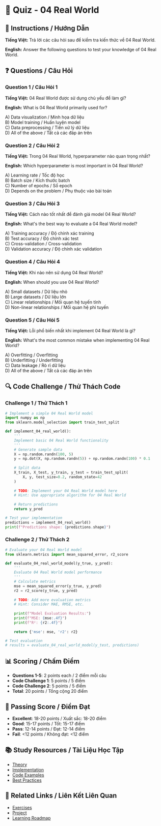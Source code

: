 # 🧠 Quiz - 04 Real World

## 📝 Instructions / Hướng Dẫn

**Tiếng Việt:** Trả lời các câu hỏi sau để kiểm tra kiến thức về 04 Real World.

**English:** Answer the following questions to test your knowledge of 04 Real World.

## ❓ Questions / Câu Hỏi

### Question 1 / Câu Hỏi 1
**Tiếng Việt:** 04 Real World được sử dụng chủ yếu để làm gì?

**English:** What is 04 Real World primarily used for?

A) Data visualization / Minh họa dữ liệu  
B) Model training / Huấn luyện model  
C) Data preprocessing / Tiền xử lý dữ liệu  
D) All of the above / Tất cả các đáp án trên

### Question 2 / Câu Hỏi 2
**Tiếng Việt:** Trong 04 Real World, hyperparameter nào quan trọng nhất?

**English:** Which hyperparameter is most important in 04 Real World?

A) Learning rate / Tốc độ học  
B) Batch size / Kích thước batch  
C) Number of epochs / Số epoch  
D) Depends on the problem / Phụ thuộc vào bài toán

### Question 3 / Câu Hỏi 3
**Tiếng Việt:** Cách nào tốt nhất để đánh giá model 04 Real World?

**English:** What's the best way to evaluate a 04 Real World model?

A) Training accuracy / Độ chính xác training  
B) Test accuracy / Độ chính xác test  
C) Cross-validation / Cross-validation  
D) Validation accuracy / Độ chính xác validation

### Question 4 / Câu Hỏi 4
**Tiếng Việt:** Khi nào nên sử dụng 04 Real World?

**English:** When should you use 04 Real World?

A) Small datasets / Dữ liệu nhỏ  
B) Large datasets / Dữ liệu lớn  
C) Linear relationships / Mối quan hệ tuyến tính  
D) Non-linear relationships / Mối quan hệ phi tuyến

### Question 5 / Câu Hỏi 5
**Tiếng Việt:** Lỗi phổ biến nhất khi implement 04 Real World là gì?

**English:** What's the most common mistake when implementing 04 Real World?

A) Overfitting / Overfitting  
B) Underfitting / Underfitting  
C) Data leakage / Rò rỉ dữ liệu  
D) All of the above / Tất cả các đáp án trên

## 🔍 Code Challenge / Thử Thách Code

### Challenge 1 / Thử Thách 1
```python
# Implement a simple 04 Real World model
import numpy as np
from sklearn.model_selection import train_test_split

def implement_04_real_world():
    '''
    Implement basic 04 Real World functionality
    '''
    # Generate sample data
    X = np.random.randn(100, 5)
    y = np.dot(X, np.random.randn(5)) + np.random.randn(100) * 0.1
    
    # Split data
    X_train, X_test, y_train, y_test = train_test_split(
        X, y, test_size=0.2, random_state=42
    )
    
    # TODO: Implement your 04 Real World model here
    # Hint: Use appropriate algorithm for 04 Real World
    
    # Return predictions
    return y_pred

# Test your implementation
predictions = implement_04_real_world()
print(f"Predictions shape: {predictions.shape}")
```

### Challenge 2 / Thử Thách 2
```python
# Evaluate your 04 Real World model
from sklearn.metrics import mean_squared_error, r2_score

def evaluate_04_real_world_model(y_true, y_pred):
    '''
    Evaluate 04 Real World model performance
    '''
    # Calculate metrics
    mse = mean_squared_error(y_true, y_pred)
    r2 = r2_score(y_true, y_pred)
    
    # TODO: Add more evaluation metrics
    # Hint: Consider MAE, RMSE, etc.
    
    print(f"Model Evaluation Results:")
    print(f"MSE: {mse:.4f}")
    print(f"R²: {r2:.4f}")
    
    return {'mse': mse, 'r2': r2}

# Test evaluation
# results = evaluate_04_real_world_model(y_test, predictions)
```

## 📊 Scoring / Chấm Điểm

- **Questions 1-5**: 2 points each / 2 điểm mỗi câu
- **Code Challenge 1**: 5 points / 5 điểm
- **Code Challenge 2**: 5 points / 5 điểm
- **Total**: 20 points / Tổng cộng 20 điểm

## 🎯 Passing Score / Điểm Đạt

- **Excellent**: 18-20 points / Xuất sắc: 18-20 điểm
- **Good**: 15-17 points / Tốt: 15-17 điểm  
- **Pass**: 12-14 points / Đạt: 12-14 điểm
- **Fail**: <12 points / Không đạt: <12 điểm

## 📚 Study Resources / Tài Liệu Học Tập

- [Theory](./THEORY_04_real_world.md)
- [Implementation](./IMPLEMENTATION_04_real_world.md)
- [Code Examples](./CODE_EXAMPLES_04_real_world.md)
- [Best Practices](./BEST_PRACTICES_04_real_world.md)

## 🔗 Related Links / Liên Kết Liên Quan

- [Exercises](./EXERCISES_04_real_world.md)
- [Project](./PROJECT_04_real_world.md)
- [Learning Roadmap](./LEARNING_ROADMAP_04_real_world.md)
